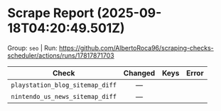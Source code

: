 # Scrape Report (2025-09-18T04:20:49.501Z)

Group: `seo`  |  Run: https://github.com/AlbertoRoca96/scraping-checks-scheduler/actions/runs/17817871703

| Check | Changed | Keys | Error |
|---|:---:|:--|:--|
| `playstation_blog_sitemap_diff` | — |  |  |
| `nintendo_us_news_sitemap_diff` | — |  |  |
